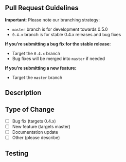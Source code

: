 ## Pull Request Guidelines

**Important**: Please note our branching strategy:
- `master` branch is for development towards 0.5.0
- `0.4.x` branch is for stable 0.4.x releases and bug fixes

**If you're submitting a bug fix for the stable release:**
- Target the `0.4.x` branch
- Bug fixes will be merged into `master` if needed

**If you're submitting a new feature:**
- Target the `master` branch

## Description
<!-- Describe your changes here -->

## Type of Change
- [ ] Bug fix (targets 0.4.x)
- [ ] New feature (targets master)
- [ ] Documentation update
- [ ] Other (please describe)

## Testing
<!-- Describe how you tested your changes -->
